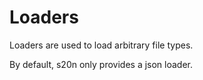 # Loaders

Loaders are used to load arbitrary file types.

By default, s20n only provides a json loader.
